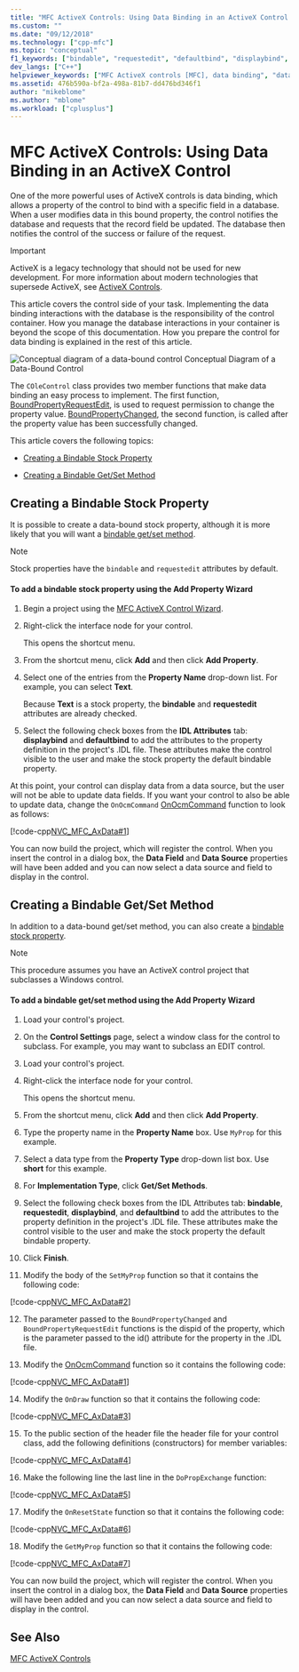 ```yaml
---
title: "MFC ActiveX Controls: Using Data Binding in an ActiveX Control | Microsoft Docs"
ms.custom: ""
ms.date: "09/12/2018"
ms.technology: ["cpp-mfc"]
ms.topic: "conceptual"
f1_keywords: ["bindable", "requestedit", "defaultbind", "displaybind", "dispid"]
dev_langs: ["C++"]
helpviewer_keywords: ["MFC ActiveX controls [MFC], data binding", "data binding [MFC], MFC ActiveX controls", "data-bound controls [MFC], MFC ActiveX controls", "controls [MFC], data binding", "bound controls [MFC], MFC ActiveX"]
ms.assetid: 476b590a-bf2a-498a-81b7-dd476bd346f1
author: "mikeblome"
ms.author: "mblome"
ms.workload: ["cplusplus"]
---
```

# MFC ActiveX Controls: Using Data Binding in an ActiveX Control

One of the more powerful uses of ActiveX controls is data binding, which allows a property of the control to bind with a specific field in a database. When a user modifies data in this bound property, the control notifies the database and requests that the record field be updated. The database then notifies the control of the success or failure of the request.

>[!IMPORTANT]
> ActiveX is a legacy technology that should not be used for new development. For more information about modern technologies that supersede ActiveX, see [ActiveX Controls](activex-controls.md).

This article covers the control side of your task. Implementing the data binding interactions with the database is the responsibility of the control container. How you manage the database interactions in your container is beyond the scope of this documentation. How you prepare the control for data binding is explained in the rest of this article.

![Conceptual diagram of a data&#45;bound control](../mfc/media/vc374v1.gif "vc374v1")
Conceptual Diagram of a Data-Bound Control

The `COleControl` class provides two member functions that make data binding an easy process to implement. The first function, [BoundPropertyRequestEdit](../mfc/reference/colecontrol-class.md#boundpropertyrequestedit), is used to request permission to change the property value. [BoundPropertyChanged](../mfc/reference/colecontrol-class.md#boundpropertychanged), the second function, is called after the property value has been successfully changed.

This article covers the following topics:

- [Creating a Bindable Stock Property](#vchowcreatingbindablestockproperty)

- [Creating a Bindable Get/Set Method](#vchowcreatingbindablegetsetmethod)

##  <a name="vchowcreatingbindablestockproperty"></a> Creating a Bindable Stock Property

It is possible to create a data-bound stock property, although it is more likely that you will want a [bindable get/set method](#vchowcreatingbindablegetsetmethod).

> [!NOTE]
>  Stock properties have the `bindable` and `requestedit` attributes by default.

#### To add a bindable stock property using the Add Property Wizard

1. Begin a project using the [MFC ActiveX Control Wizard](../mfc/reference/mfc-activex-control-wizard.md).

1. Right-click the interface node for your control.

   This opens the shortcut menu.

1. From the shortcut menu, click **Add** and then click **Add Property**.

1. Select one of the entries from the **Property Name** drop-down list. For example, you can select **Text**.

   Because **Text** is a stock property, the **bindable** and **requestedit** attributes are already checked.

1. Select the following check boxes from the **IDL Attributes** tab: **displaybind** and **defaultbind** to add the attributes to the property definition in the project's .IDL file. These attributes make the control visible to the user and make the stock property the default bindable property.

At this point, your control can display data from a data source, but the user will not be able to update data fields. If you want your control to also be able to update data, change the `OnOcmCommand` [OnOcmCommand](../mfc/mfc-activex-controls-subclassing-a-windows-control.md) function to look as follows:

[!code-cpp[NVC_MFC_AxData#1](../mfc/codesnippet/cpp/mfc-activex-controls-using-data-binding-in-an-activex-control_1.cpp)]

You can now build the project, which will register the control. When you insert the control in a dialog box, the **Data Field** and **Data Source** properties will have been added and you can now select a data source and field to display in the control.

##  <a name="vchowcreatingbindablegetsetmethod"></a> Creating a Bindable Get/Set Method

In addition to a data-bound get/set method, you can also create a [bindable stock property](#vchowcreatingbindablestockproperty).

> [!NOTE]
>  This procedure assumes you have an ActiveX control project that subclasses a Windows control.

#### To add a bindable get/set method using the Add Property Wizard

1. Load your control's project.

1. On the **Control Settings** page, select a window class for the control to subclass. For example, you may want to subclass an EDIT control.

1. Load your control's project.

1. Right-click the interface node for your control.

   This opens the shortcut menu.

1. From the shortcut menu, click **Add** and then click **Add Property**.

1. Type the property name in the **Property Name** box. Use `MyProp` for this example.

1. Select a data type from the **Property Type** drop-down list box. Use **short** for this example.

1. For **Implementation Type**, click **Get/Set Methods**.

9. Select the following check boxes from the IDL Attributes tab: **bindable**, **requestedit**, **displaybind**, and **defaultbind** to add the attributes to the property definition in the project's .IDL file. These attributes make the control visible to the user and make the stock property the default bindable property.

10. Click **Finish**.

11. Modify the body of the `SetMyProp` function so that it contains the following code:

   [!code-cpp[NVC_MFC_AxData#2](../mfc/codesnippet/cpp/mfc-activex-controls-using-data-binding-in-an-activex-control_2.cpp)]

12. The parameter passed to the `BoundPropertyChanged` and `BoundPropertyRequestEdit` functions is the dispid of the property, which is the parameter passed to the id() attribute for the property in the .IDL file.

13. Modify the [OnOcmCommand](../mfc/mfc-activex-controls-subclassing-a-windows-control.md) function so it contains the following code:

   [!code-cpp[NVC_MFC_AxData#1](../mfc/codesnippet/cpp/mfc-activex-controls-using-data-binding-in-an-activex-control_1.cpp)]

14. Modify the `OnDraw` function so that it contains the following code:

   [!code-cpp[NVC_MFC_AxData#3](../mfc/codesnippet/cpp/mfc-activex-controls-using-data-binding-in-an-activex-control_3.cpp)]

15. To the public section of the header file the header file for your control class, add the following definitions (constructors) for member variables:

   [!code-cpp[NVC_MFC_AxData#4](../mfc/codesnippet/cpp/mfc-activex-controls-using-data-binding-in-an-activex-control_4.h)]

16. Make the following line the last line in the `DoPropExchange` function:

   [!code-cpp[NVC_MFC_AxData#5](../mfc/codesnippet/cpp/mfc-activex-controls-using-data-binding-in-an-activex-control_5.cpp)]

17. Modify the `OnResetState` function so that it contains the following code:

   [!code-cpp[NVC_MFC_AxData#6](../mfc/codesnippet/cpp/mfc-activex-controls-using-data-binding-in-an-activex-control_6.cpp)]

18. Modify the `GetMyProp` function so that it contains the following code:

   [!code-cpp[NVC_MFC_AxData#7](../mfc/codesnippet/cpp/mfc-activex-controls-using-data-binding-in-an-activex-control_7.cpp)]

You can now build the project, which will register the control. When you insert the control in a dialog box, the **Data Field** and **Data Source** properties will have been added and you can now select a data source and field to display in the control.

## See Also

[MFC ActiveX Controls](../mfc/mfc-activex-controls.md)

